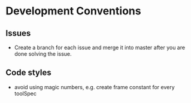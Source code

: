 # Development Conventions

## Issues
- Create a branch for each issue and merge it into master after you are done solving the issue.

## Code styles
- avoid using magic numbers, e.g. create frame constant for every toolSpec 
